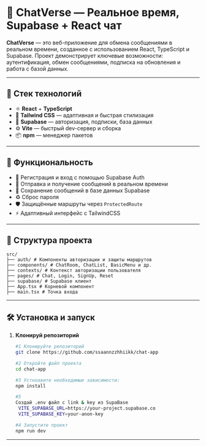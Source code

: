 # 💬 ChatVerse — Реальное время, Supabase + React чат

**ChatVerse** — это веб-приложение для обмена сообщениями в реальном времени, созданное с использованием React, TypeScript и Supabase. Проект демонстрирует ключевые возможности: аутентификация, обмен сообщениями, подписка на обновления и работа с базой данных.

---

## 🚀 Стек технологий

- ⚛️ **React** + **TypeScript**
- 💨 **Tailwind CSS** — адаптивная и быстрая стилизация
- 🐘 **Supabase** — авторизация, подписки, база данных
- ⚙️ **Vite** — быстрый dev-сервер и сборка
- 📦 **npm** — менеджер пакетов

---

## 🧩 Функциональность

- 🔐 Регистрация и вход с помощью Supabase Auth
- 💬 Отправка и получение сообщений в реальном времени
- 💾 Сохранение сообщений в базе данных Supabase
- ♻️ Сброс пароля
- 🛡️ Защищённые маршруты через `ProtectedRoute`
- ⚡ Адаптивный интерфейс с TailwindCSS

---

## 📁 Структура проекта
```
src/
├── auth/ # Компоненты авторизации и защиты маршрутов
├── components/ # ChatRoom, ChatList, BasicMenu и др.
├── contexts/ # Контекст авторизации пользователя
├── pages/ # Chat, Login, SignUp, Reset
├── supabase/ # Supabase клиент
├── App.tsx # Корневой компонент
├── main.tsx # Точка входа
```
---

## 🛠️ Установка и запуск

1. **Клонируй репозиторий**
   ```bash
   #1 Клонируйте репозиторий
   git clone https://github.com/ssaannzzhhiikk/chat-app

   #2 Откройте файл проекта
   cd chat-app

   #3 Устноавите необходимые зависимости:
   npm install

   #5
   Создай .env файл с link & key из SupaBase
    VITE_SUPABASE_URL=https://your-project.supabase.co
    VITE_SUPABASE_KEY=your-anon-key

   #4 Запустите проект
   npm run dev


---